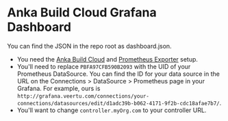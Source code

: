 # Anka Build Cloud Grafana Dashboard

You can find the JSON in the repo root as dashboard.json. 

- You need the [Anka Build Cloud](https://docs.veertu.com/anka/anka-build-cloud/) and [Prometheus Exporter](https://github.com/veertuinc/anka-prometheus-exporter) setup.
- You'll need to replace `PBFA97CFB590B2093` with the UID of your Prometheus DataSource. You can find the ID for your data source in the URL on the Connections > DataSource > Prometheus page in your Grafana. For example, ours is `http://grafana.veertu.com/connections/your-connections/datasources/edit/d1adc39b-b062-4171-9f2b-cdc18afae7b7/`.
- You'll want to change `controller.myOrg.com` to your controller URL.
